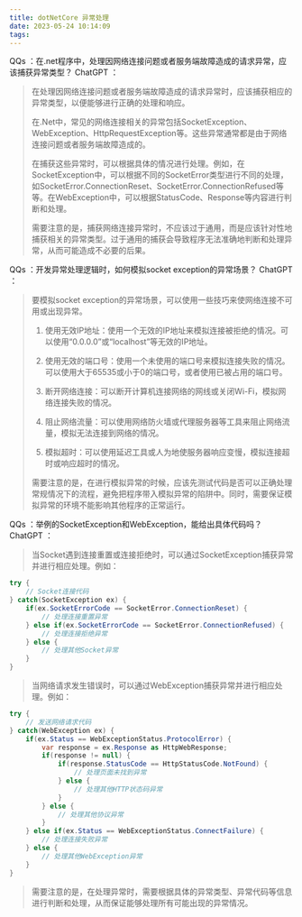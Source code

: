 ```yaml
---
title: dotNetCore 异常处理
date: 2023-05-24 10:14:09
tags:
---
```

QQs     ：在.net程序中，处理因网络连接问题或者服务端故障造成的请求异常，应该捕获异常类型？
ChatGPT ：
> 在处理因网络连接问题或者服务端故障造成的请求异常时，应该捕获相应的异常类型，以便能够进行正确的处理和响应。
> 
>在.Net中，常见的网络连接相关的异常包括SocketException、WebException、HttpRequestException等。这些异常通常都是由于网络连接问题或者服务端故障造成的。
>
>在捕获这些异常时，可以根据具体的情况进行处理。例如，在SocketException中，可以根据不同的SocketError类型进行不同的处理，如SocketError.ConnectionReset、SocketError.ConnectionRefused等等。在WebException中，可以根据StatusCode、Response等内容进行判断和处理。
>
>需要注意的是，捕获网络连接异常时，不应该过于通用，而是应该针对性地捕获相关的异常类型。过于通用的捕获会导致程序无法准确地判断和处理异常，从而可能造成不必要的后果。

QQs     ：开发异常处理逻辑时，如何模拟socket exception的异常场景？
ChatGPT ：
>要模拟socket exception的异常场景，可以使用一些技巧来使网络连接不可用或出现异常。
>
>1. 使用无效IP地址：使用一个无效的IP地址来模拟连接被拒绝的情况。可以使用“0.0.0.0”或“localhost”等无效的IP地址。
>
>2. 使用无效的端口号：使用一个未使用的端口号来模拟连接失败的情况。可以使用大于65535或小于0的端口号，或者使用已被占用的端口号。
>
>3. 断开网络连接：可以断开计算机连接网络的网线或关闭Wi-Fi，模拟网络连接失败的情况。
>
>4. 阻止网络流量：可以使用网络防火墙或代理服务器等工具来阻止网络流量，模拟无法连接到网络的情况。
>
>5. 模拟超时：可以使用延迟工具或人为地使服务器响应变慢，模拟连接超时或响应超时的情况。
>
>需要注意的是，在进行模拟异常的时候，应该先测试代码是否可以正确处理常规情况下的流程，避免把程序带入模拟异常的陷阱中。同时，需要保证模拟异常的环境不能影响其他程序的正常运行。

QQs     ：举例的SocketException和WebException，能给出具体代码吗？
ChatGPT ：
> 当Socket遇到连接重置或连接拒绝时，可以通过SocketException捕获异常并进行相应处理。例如：

```csharp
try {
    // Socket连接代码
} catch(SocketException ex) {
    if(ex.SocketErrorCode == SocketError.ConnectionReset) {
        // 处理连接重置异常
    } else if(ex.SocketErrorCode == SocketError.ConnectionRefused) {
        // 处理连接拒绝异常
    } else {
        // 处理其他Socket异常
    }
}
```

>当网络请求发生错误时，可以通过WebException捕获异常并进行相应处理。例如：

```csharp
try {
    // 发送网络请求代码
} catch(WebException ex) {
    if(ex.Status == WebExceptionStatus.ProtocolError) {
        var response = ex.Response as HttpWebResponse;
        if(response != null) {
            if(response.StatusCode == HttpStatusCode.NotFound) {
                // 处理页面未找到异常
            } else {
                // 处理其他HTTP状态码异常
            }
        } else {
            // 处理其他协议异常
        }
    } else if(ex.Status == WebExceptionStatus.ConnectFailure) {
        // 处理连接失败异常
    } else {
        // 处理其他WebException异常
    }
}
```

> 需要注意的是，在处理异常时，需要根据具体的异常类型、异常代码等信息进行判断和处理，从而保证能够处理所有可能出现的异常情况。